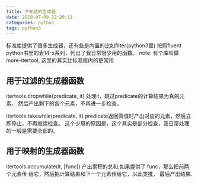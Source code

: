```yaml
---
title: 不知道的生成器
date: 2018-07-09 22:20:13
categories: python
tags: python3
---
```

标准库提供了很多生成器，还有些是内置的比如filter(python3里)
按照fluent python书里的表14-x系列，列出了我日常很少用的函数。
note: 有个库叫做more-itertool, 这里的其实比标准库内的更常用

## 用于过滤的生成器函数
itertools.dropwhile(predicate, it) 处理it，跳过predicate的计算结果为真的元素，
然后产出剩下的各个元素，不再进一步检查。

itertools.takewhile(predicate, it) predicate返回真值时产出对应的元素，然后立即停止，不再继续检查。
这个少用的原因是，这个其实是部分检查，我日常处理的一般是需要全部的。

## 用于映射的生成器函数
itertools.accumulate(it, [func]) 产出累积的总和;如果提供了 func，那么把前两个元素传 给它，然后把计算结果和下一个元素传给它，以此类推， 最后产出结果.




